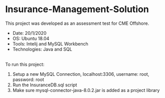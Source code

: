 # Insurance-Management-Solution
<p>This project was developed as an assessment test for CME Offshore.</p>
<ul>
<li>Date: 20/1/2020</li>
<li>OS: Ubuntu 18.04</li>
<li>Tools: Intelij and MySQL Workbench</li>
<li>Technologies: Java and SQL</li>
</ul>
<br>
To run this project:
<ol>
<li>Setup a new MySQL Connection, localhost:3306, username: root, password: root</li>
<li>Run the InsuranceDB.sql script</li>
<li>Make sure mysql-connector-java-8.0.2.jar is added as a project library</li>
</ol>
